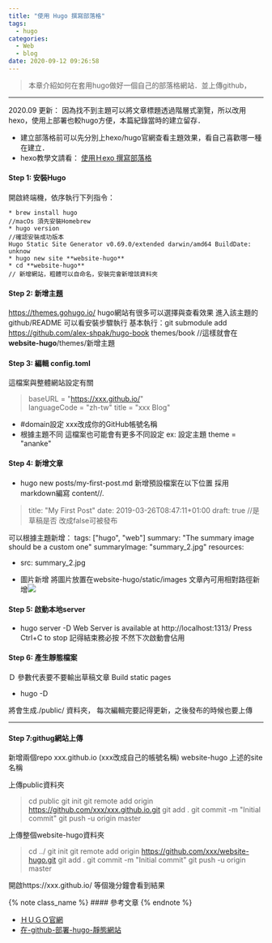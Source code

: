 ```yaml
---
title: "使用 Hugo 撰寫部落格"
tags:
  - hugo
categories:
  - Web
  - blog
date: 2020-09-12 09:26:58
---
```




> 本章介紹如何在套用hugo做好一個自己的部落格網站．並上傳github，

---

2020.09 更新： 因為找不到主題可以將文章標題透過階層式瀏覽，所以改用hexo，使用上部署也較hugo方便，本篇紀錄當時的建立留存．
- 建立部落格前可以先分別上hexo/hugo官網查看主題效果，看自己喜歡哪一種在建立．
- hexo教學文請看： [使用Ｈexo 撰寫部落格](https://nagimemooo.github.io/2020/08/31/hexo-hello-world/) 


<!--more-->

#### Step 1: 安裝Hugo
開啟終端機，依序執行下列指令：
```
* brew install hugo 
//macOs 須先安裝Homebrew
* hugo version 
//確認安裝成功版本
Hugo Static Site Generator v0.69.0/extended darwin/amd64 BuildDate: unknow
* hugo new site **website-hugo**
* cd **website-hugo**
// 新增網站，粗體可以自命名，安裝完會新增該資料夾
```

#### Step 2: 新增主題
https://themes.gohugo.io/ 
hugo網站有很多可以選擇與查看效果
進入該主題的github/README 可以看安裝步驟執行
基本執行：git submodule add https://github.com/alex-shpak/hugo-book themes/book
//這樣就會在**website-hugo**/themes/新增主題

#### Step 3: 編輯 config.toml
這檔案與整體網站設定有關
> baseURL = "https://xxx.github.io/"    
> languageCode = "zh-tw"
> title = "xxx Blog"
* #domain設定 xxx改成你的GitHub帳號名稱
* 根據主題不同 這檔案也可能會有更多不同設定
   ex: 設定主題 theme = "ananke"

#### Step 4: 新增文章
* hugo new posts/my-first-post.md
新增預設檔案在以下位置 採用markdown編寫
content/<CATEGORY>/<FILE>.<FORMAT>
> title: "My First Post"
date: 2019-03-26T08:47:11+01:00
draft: true //是草稿是否 改成false可被發布

可以根據主題新增：
tags: ["hugo", "web"]
summary: "The summary image should be a custom one"
summaryImage: "summary_2.jpg"
resources:
- src: summary_2.jpg

- 圖片新增
將圖片放置在website-hugo/static/images
文章內可用相對路徑新增![](/images/xxx)



#### Step 5: 啟動本地server

*  hugo server -D
Web Server is available at http://localhost:1313/
Press Ctrl+C to stop
記得結束務必按 不然下次啟動會佔用

#### Step 6: 產生靜態檔案



Ｄ 參數代表要不要輸出草稿文章
Build static pages
* hugo -D

將會生成./public/ 資料夾，
每次編輯完要記得更新，之後發布的時候也要上傳


-----


#### Step 7:githug網站上傳

新增兩個repo
xxx.github.io (xxx改成自己的帳號名稱)
website-hugo 上述的site名稱

上傳public資料夾
> cd public
git init
git remote add origin https://github.com/xxx/xxx.github.io.git
git add .
git commit -m "Initial commit"
git push -u origin master

上傳整個website-hugo資料夾
> cd ../
git init
git remote add origin https://github.com/xxx/website-hugo.git
git add .
git commit -m "Initial commit"
git push -u origin master


開啟https://xxx.github.io/ 等個幾分鐘會看到結果





{% note class_name %} #### 參考文章 {% endnote %}

- [ＨＵＧＯ官網](https://gohugo.io/getting-started/quick-start/)
- [在-github-部署-hugo-靜態網站](https://medium.com/@chswei/%E5%9C%A8-github-%E9%83%A8%E7%BD%B2-hugo-%E9%9D%9C%E6%85%8B%E7%B6%B2%E7%AB%99-9c40682dfe40)
